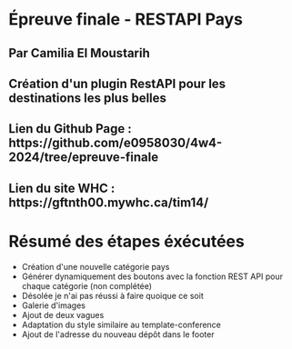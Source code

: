 # Épreuve finale - RESTAPI Pays
## Par Camilia El Moustarih
## Création d'un plugin RestAPI pour les destinations les plus belles

<h2>Lien du Github Page : https://github.com/e0958030/4w4-2024/tree/epreuve-finale</h2>

<h2>Lien du site WHC :  https://gftnth00.mywhc.ca/tim14/</h2>

# Résumé des étapes éxécutées
- Création d'une nouvelle catégorie pays
- Générer dynamiquement des boutons avec la fonction REST API pour chaque catégorie (non complétée)
- Désolée je n'ai pas réussi à faire quoique ce soit
- Galerie d'images
- Ajout de deux vagues
- Adaptation du style similaire au template-conference
- Ajout de l'adresse du nouveau dépôt dans le footer





